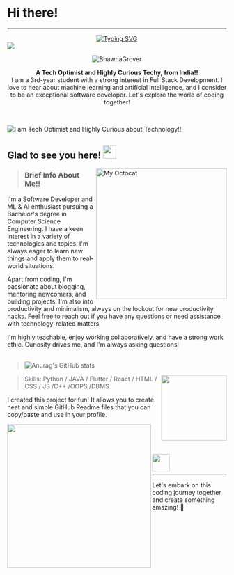 # Hi there!
<hr>
<div align="center">
<a href="https://git.io/typing-svg"><img src="https://readme-typing-svg.herokuapp.com?font=Fira+Code&pause=1000&random=false&width=435&lines=Hi+there!+I'm+Bhawna+nice+to+See+you!+" alt="Typing SVG" /></a>
</div>
<img src="https://user-images.githubusercontent.com/73097560/115834477-dbab4500-a447-11eb-908a-139a6edaec5c.gif">

<p align="center"> <img src="https://komarev.com/ghpvc/?username=BhawnaGrover&label=Profile%20views&color=0e75b6&style=flat" alt="BhawnaGrover" /> </p>

<p align="center"><strong>A Tech Optimist and Highly Curious Techy, from India!!</strong><br>
I am a 3rd-year student with a strong interest in Full Stack Development. I love to hear about machine learning and artificial intelligence, and I consider to be an exceptional software developer. Let's explore the world of coding together!</p>
<br>

![I am Tech Optimist and Highly Curious about Technology!!](https://www.mindinventory.com/blog/wp-content/uploads/2022/03/react-nodejs.webp)

## Glad to see you here! <img src="https://raw.githubusercontent.com/syedareehaquasar/syedareehaquasar/master/gifs/Hi.gif" width="30px">

<img align="right" height="300" alt="My Octocat" src="https://encrypted-tbn0.gstatic.com/images?q=tbn:ANd9GcQoB3oU2SDklTzrMJpkaCgQqIeka8ymPpcvgOGkFfu8LPC8A5L706_vfz22yxIIPO24rEI&usqp=CAU" />

> <h3> Brief Info About Me!!</h3>
<p>
I'm a Software Developer and ML & AI enthusiast pursuing a Bachelor's degree in Computer Science Engineering. I have a keen interest in a variety of technologies and topics. I'm always eager to learn new things and apply them to real-world situations.
</p>
<p>
Apart from coding, I'm passionate about blogging, mentoring newcomers, and building projects. I'm also into productivity and minimalism, always on the lookout for new productivity hacks. Feel free to reach out if you have any questions or need assistance with technology-related matters.
</p>
I'm highly teachable, enjoy working collaboratively, and have a strong work ethic. Curiosity drives me, and I'm always asking questions!

<br>
<br>

> ![Anurag's GitHub stats](https://github-readme-stats.vercel.app/api?username=BhawnaGrover&show_icons=true)

<img align="right" height="150" src="https://github-readme-stats.vercel.app/api/top-langs/?username=BhawnaGrover&layout=compact">


> Skills: Python / JAVA / Flutter / React / HTML / CSS / JS /C++ /OOPS /DBMS

I created this project for fun! It allows you to create neat and simple GitHub Readme files that you can copy/paste and use in your profile.


<img align="left" height="330" src="https://media.licdn.com/dms/image/D5612AQF7iuptNGj9Ew/article-cover_image-shrink_600_2000/0/1687342343042?e=2147483647&v=beta&t=ezgwiUnMQgkP21d6XqmFYQReD5u4PFDBUwZzyVr9r2c"> 

<br>
<br>
<br>
<br>
<div align="right">
    <a href="https://www.linkedin.com/in/bhawna-grover-5ba97b206/" target="blank">
        <img align="left" height="40" src="https://images.rawpixel.com/image_png_800/czNmcy1wcml2YXRlL3Jhd3BpeGVsX2ltYWdlcy93ZWJzaXRlX2NvbnRlbnQvbHIvdjk4Mi1kNS0xMF8xLnBuZw.png" alt="">
    </a>
</div>
<br>
<br>
<hr>
Let's embark on this coding journey together and create something amazing! 🚀
